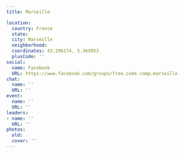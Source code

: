 ```yaml
---
title: Marseille

location:
  country: France
  state: 
  city: Marseille
  neighborhood: 
  coordinates: 43.296174, 5.369953
  plusCode: ''
social:
  name: Facebook
  URL: https://www.facebook.com/groups/free.code.camp.marseille
chat:
  name: ''
  URL: ''
event:
  name: ''
  URL: ''
leaders:
- name: ''
  URL: ''
photos:
  old: 
  cover: ''
---
```

